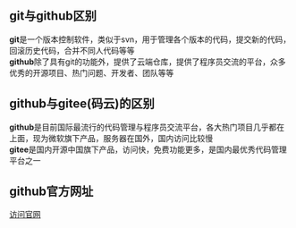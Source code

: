 ## git与github区别
**git**是一个版本控制软件，类似于svn，用于管理各个版本的代码，提交新的代码，回滚历史代码，合并不同人代码等等  
**github**除了具有git的功能外，提供了云端仓库，提供了程序员交流的平台，众多优秀的开源项目、热门问题、开发者、团队等等

## github与gitee(码云)的区别
**github**是目前国际最流行的代码管理与程序员交流平台，各大热门项目几乎都在上面，现为微软旗下产品，服务器在国外，国内访问比较慢  
**gitee**是国内开源中国旗下产品，访问快，免费功能更多，是国内最优秀代码管理平台之一

## github官方网址
[访问官网](https://github.com/ "github")